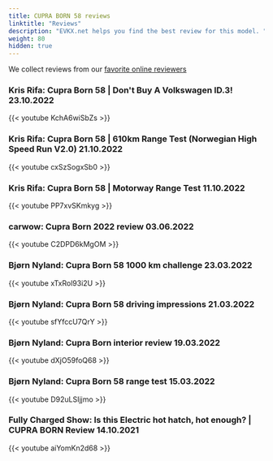 ```yaml
---
title: CUPRA BORN 58 reviews
linktitle: "Reviews"
description: "EVKX.net helps you find the best review for this model. "
weight: 80
hidden: true
---
```

We collect reviews from our [favorite online reviewers](/guides/evreviewers/)

### Kris Rifa: Cupra Born 58 | Don't Buy A Volkswagen ID.3! 23.10.2022

{{< youtube KchA6wiSbZs >}}

### Kris Rifa: Cupra Born 58 | 610km Range Test (Norwegian High Speed Run V2.0) 21.10.2022

{{< youtube cxSzSogxSb0 >}}

### Kris Rifa: Cupra Born 58 | Motorway Range Test 11.10.2022

{{< youtube PP7xvSKmkyg >}}

### carwow: Cupra Born 2022 review 03.06.2022

{{< youtube C2DPD6kMgOM >}}

### Bjørn Nyland: Cupra Born 58 1000 km challenge 23.03.2022

{{< youtube xTxRol93i2U >}}

### Bjørn Nyland: Cupra Born 58 driving impressions 21.03.2022

{{< youtube sfYfccU7QrY >}}

### Bjørn Nyland: Cupra Born interior review 19.03.2022

{{< youtube dXjO59foQ68 >}}

### Bjørn Nyland: Cupra Born 58 range test 15.03.2022

{{< youtube D92uLSIjjmo >}}

### Fully Charged Show: Is this Electric hot hatch, hot enough? | CUPRA BORN Review 14.10.2021

{{< youtube aiYomKn2d68 >}}

